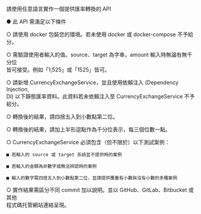 請使用任意語言實作一個提供匯率轉換的 API    

● 此 API 需滿足以下條件  

  ○ 請使用 docker 包裝您的環境。若未使用 docker 或 docker-compose 不予給分。  
  
  ○ 需驗證使用者輸入的值。source、target 為字串，amount 輸入時無論有無千分位  
  皆可接受。例如「1,525」或「1525」皆可。  
    
  ○ 請新增 CurrencyExchangeService，並且使用依賴注入 (Dependency Injection,  
       DI) 以下靜態匯率資料。此資料若未依賴注入至 CurrencyExchangeService 不予給分。  
    
  ○ 轉換後的結果，請四捨五入到小數點第二位。  
  
  ○ 轉換後的結果，請加上半形逗點作為千分位表示，每三個位數一點。  
  
  ○ CurrencyExchangeService 必須包含（但不限於）以下測試案例：  
  
    ■ 若輸入的 source 或 target 系統並不提供時的案例  
    
    ■ 若輸入的金額為非數字或無法辨認時的案例  
    
    ■ 輸入的數字需四捨五入到小數點第二位，並請提供覆蓋有小數與沒有小數的多種案例  
    
  ○ 實作結果需區分不同 commit 加以說明。並以 GitHub、GitLab、Bitbucket 或其他  
    程式碼托管網站連結呈現。
